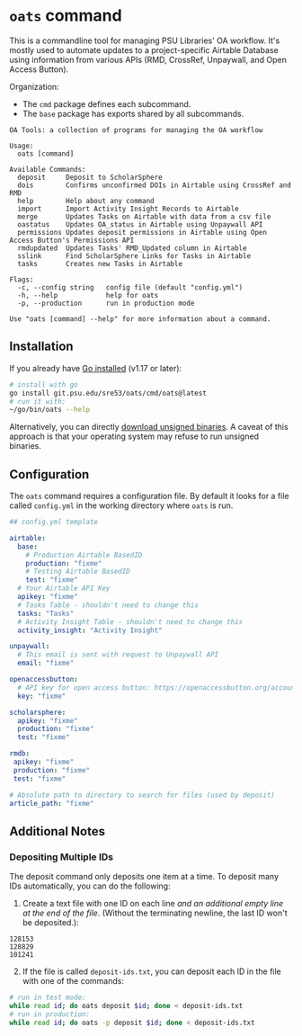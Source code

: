# `oats` command

This is a commandline tool for managing PSU Libraries' OA workflow. It's mostly
used to automate updates to a project-specific Airtable Database using
information from various APIs (RMD, CrossRef, Unpaywall, and Open Access
Button).

Organization:
- The `cmd` package defines each subcommand. 
- The `base` package has exports shared by all subcommands. 

```
OA Tools: a collection of programs for managing the OA workflow

Usage:
  oats [command]

Available Commands:
  deposit     Deposit to ScholarSphere
  dois        Confirms unconfirmed DOIs in Airtable using CrossRef and RMD
  help        Help about any command
  import      Import Activity Insight Records to Airtable
  merge       Updates Tasks on Airtable with data from a csv file
  oastatus    Updates OA_status in Airtable using Unpaywall API
  permissions Updates deposit permissions in Airtable using Open Access Button's Permissions API
  rmdupdated  Updates Tasks' RMD_Updated column in Airtable
  sslink      Find ScholarSphere Links for Tasks in Airtable
  tasks       Creates new Tasks in Airtable

Flags:
  -c, --config string   config file (default "config.yml")
  -h, --help            help for oats
  -p, --production      run in production mode

Use "oats [command] --help" for more information about a command.
```

## Installation

If you already have [Go installed](https://go.dev/doc/install) (v1.17 or later):
```sh
# install with go
go install git.psu.edu/sre53/oats/cmd/oats@latest
# run it with:
~/go/bin/oats --help
```

Alternatively, you can directly [download unsigned binaries](https://git.psu.edu/sre53/oats/-/releases). A caveat of this approach is that your operating system may refuse to run unsigned binaries.  

## Configuration

The `oats` command requires a configuration file. By default it looks for a file called `config.yml` in the working directory where `oats` is run.

```yml
## config.yml template 

airtable:
  base:
    # Production Airtable BasedID
    production: "fixme"
    # Testing Airtable BasedID
    test: "fixme"
  # Your Airtable API Key
  apikey: "fixme"
  # Tasks Table - shouldn't need to change this
  tasks: "Tasks"
  # Activity Insight Table - shouldn't need to change this
  activity_insight: "Activity Insight"

unpaywall:
  # This email is sent with request to Unpaywall API
  email: "fixme"

openaccessbutton:
  # API key for open access button: https://openaccessbutton.org/account?next=/api
  key: "fixme"

scholarsphere:
  apikey: "fixme"
  production: "fixme"
  test: "fixme"

rmdb:
 apikey: "fixme"
 production: "fixme"
 test: "fixme"

# Absolute path to directory to search for files (used by deposit)
article_path: "fixme"
```


## Additional Notes

### Depositing Multiple IDs

The deposit command only deposits one item at a time. To deposit many IDs automatically, you can do the following:

1. Create a text file with one ID on each line *and an additional empty line at the end of the file*. (Without the terminating newline, the last ID won't be deposited.):

```
128153 
128829
101241

```

2. If the file is called `deposit-ids.txt`, you can deposit each ID in the file with one of the commands:
```sh
# run in test mode:
while read id; do oats deposit $id; done < deposit-ids.txt
# run in production:
while read id; do oats -p deposit $id; done < deposit-ids.txt
```
